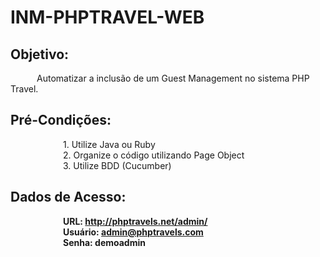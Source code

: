 # INM-PHPTRAVEL-WEB

## Objetivo: 

 &emsp;&emsp;&emsp;Automatizar a inclusão de um Guest Management no sistema PHP Travel.
 
## Pré-Condições: 

&emsp;&emsp;&emsp;&emsp;&emsp;&emsp;1. Utilize Java ou Ruby <br>
&emsp;&emsp;&emsp;&emsp;&emsp;&emsp;2. Organize o código utilizando Page Object <br>
&emsp;&emsp;&emsp;&emsp;&emsp;&emsp;3. Utilize BDD (Cucumber) <br>


## Dados de Acesso:

<b> &emsp;&emsp;&emsp;&emsp;&emsp;&emsp;URL: http://phptravels.net/admin/</br>
<b> &emsp;&emsp;&emsp;&emsp;&emsp;&emsp;Usuário: admin@phptravels.com</br>
<b> &emsp;&emsp;&emsp;&emsp;&emsp;&emsp;Senha: demoadmin</br>
